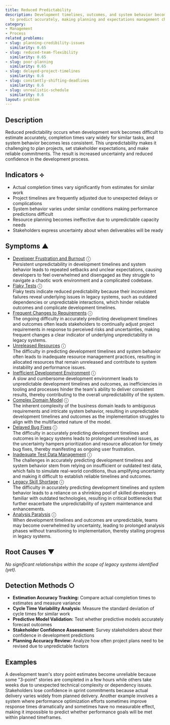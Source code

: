 ```yaml
---
title: Reduced Predictability
description: Development timelines, outcomes, and system behavior become difficult
  to predict accurately, making planning and expectations management challenging.
category:
- Management
- Process
related_problems:
- slug: planning-credibility-issues
  similarity: 0.65
- slug: reduced-team-flexibility
  similarity: 0.65
- slug: poor-planning
  similarity: 0.65
- slug: delayed-project-timelines
  similarity: 0.6
- slug: constantly-shifting-deadlines
  similarity: 0.6
- slug: unrealistic-schedule
  similarity: 0.6
layout: problem
---
```


## Description

Reduced predictability occurs when development work becomes difficult to estimate accurately, completion times vary widely for similar tasks, and system behavior becomes less consistent. This unpredictability makes it challenging to plan projects, set stakeholder expectations, and make reliable commitments. The result is increased uncertainty and reduced confidence in the development process.

## Indicators ⟡

- Actual completion times vary significantly from estimates for similar work
- Project timelines are frequently adjusted due to unexpected delays or complications
- System behavior varies under similar conditions making performance predictions difficult
- Resource planning becomes ineffective due to unpredictable capacity needs
- Stakeholders express uncertainty about when deliverables will be ready

## Symptoms ▲
- [Developer Frustration and Burnout](developer-frustration-and-burnout.md) <span class="info-tooltip" title="Confidence: 0.426, Strength: 0.671">ⓘ</span>
<br/>  Persistent unpredictability in development timelines and system behavior leads to repeated setbacks and unclear expectations, causing developers to feel overwhelmed and disengaged as they struggle to navigate a chaotic work environment and a complicated codebase.
- [Flaky Tests](flaky-tests.md) <span class="info-tooltip" title="Confidence: 0.406, Strength: 0.707">ⓘ</span>
<br/>  Flaky tests indicate reduced predictability because their inconsistent failures reveal underlying issues in legacy systems, such as outdated dependencies or unpredictable interactions, which hinder reliable outcomes and complicate development timelines.
- [Frequent Changes to Requirements](frequent-changes-to-requirements.md) <span class="info-tooltip" title="Confidence: 0.404, Strength: 0.625">ⓘ</span>
<br/>  The ongoing difficulty in accurately predicting development timelines and outcomes often leads stakeholders to continually adjust project requirements in response to perceived risks and uncertainties, making frequent changes a clear indicator of underlying unpredictability in legacy systems.
- [Unreleased Resources](unreleased-resources.md) <span class="info-tooltip" title="Confidence: 0.385, Strength: 0.643">ⓘ</span>
<br/>  The difficulty in predicting development timelines and system behavior often leads to inadequate resource management practices, resulting in allocated resources that remain unreleased and contribute to system instability and performance issues.
- [Inefficient Development Environment](inefficient-development-environment.md) <span class="info-tooltip" title="Confidence: 0.373, Strength: 0.731">ⓘ</span>
<br/>  A slow and cumbersome development environment leads to unpredictable development timelines and outcomes, as inefficiencies in tooling and processes hinder the team's ability to deliver consistent results, thereby contributing to the overall unpredictability of the system.
- [Complex Domain Model](complex-domain-model.md) <span class="info-tooltip" title="Confidence: 0.354, Strength: 0.581">ⓘ</span>
<br/>  The inherent complexity of the business domain leads to ambiguous requirements and intricate system behavior, resulting in unpredictable development timelines and outcomes as the implementation struggles to align with the multifaceted nature of the model.
- [Delayed Bug Fixes](delayed-bug-fixes.md) <span class="info-tooltip" title="Confidence: 0.325, Strength: 0.716">ⓘ</span>
<br/>  The difficulty in accurately predicting development timelines and outcomes in legacy systems leads to prolonged unresolved issues, as the uncertainty hampers prioritization and resource allocation for timely bug fixes, thereby manifesting as ongoing user frustration.
- [Inadequate Test Data Management](inadequate-test-data-management.md) <span class="info-tooltip" title="Confidence: 0.325, Strength: 0.776">ⓘ</span>
<br/>  The challenges in accurately predicting development timelines and system behavior stem from relying on insufficient or outdated test data, which fails to simulate real-world conditions, thus amplifying uncertainty and making it difficult to establish reliable timelines and outcomes.
- [Legacy Skill Shortage](legacy-skill-shortage.md) <span class="info-tooltip" title="Confidence: 0.310, Strength: 0.620">ⓘ</span>
<br/>  The difficulty in accurately predicting development timelines and system behavior leads to a reliance on a shrinking pool of skilled developers familiar with outdated technologies, resulting in critical bottlenecks that further exacerbate the unpredictability of system maintenance and enhancements.
- [Analysis Paralysis](analysis-paralysis.md) <span class="info-tooltip" title="Confidence: 0.307, Strength: 0.697">ⓘ</span>
<br/>  When development timelines and outcomes are unpredictable, teams may become overwhelmed by uncertainty, leading to prolonged analysis phases without transitioning to implementation, thereby stalling progress in legacy systems.

## Root Causes ▼

*No significant relationships within the scope of legacy systems identified (yet).*

## Detection Methods ○

- **Estimation Accuracy Tracking:** Compare actual completion times to estimates and measure variance
- **Cycle Time Variability Analysis:** Measure the standard deviation of cycle times for similar work
- **Predictive Model Validation:** Test whether predictive models accurately forecast outcomes
- **Stakeholder Confidence Assessment:** Survey stakeholders about their confidence in development predictions
- **Planning Accuracy Review:** Analyze how often project plans need to be revised due to unpredictable factors

## Examples

A development team's story point estimates become unreliable because some "3-point" stories are completed in a few hours while others take weeks due to unexpected technical complexity or dependency issues. Stakeholders lose confidence in sprint commitments because actual delivery varies widely from planned delivery. Another example involves a system where performance optimization efforts sometimes improve response times dramatically and sometimes have no measurable effect, making it impossible to predict whether performance goals will be met within planned timeframes.
